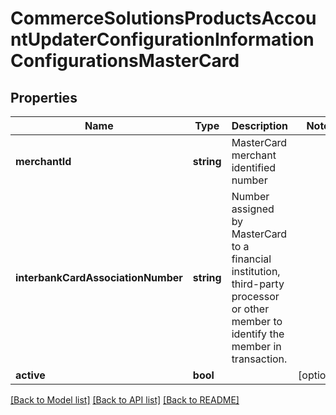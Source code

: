 # CommerceSolutionsProductsAccountUpdaterConfigurationInformationConfigurationsMasterCard

## Properties
Name | Type | Description | Notes
------------ | ------------- | ------------- | -------------
**merchantId** | **string** | MasterCard merchant identified number | 
**interbankCardAssociationNumber** | **string** | Number assigned by MasterCard to a financial institution, third-party processor or other member to identify the member in transaction. | 
**active** | **bool** |  | [optional] 

[[Back to Model list]](../README.md#documentation-for-models) [[Back to API list]](../README.md#documentation-for-api-endpoints) [[Back to README]](../README.md)


